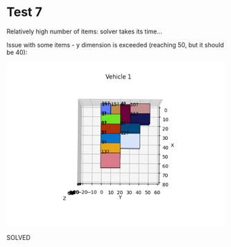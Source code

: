 # Test 7

Relatively high number of items: solver takes its time...

Issue with some items - y dimension is exceeded (reaching 50, but it should be 40):

![wrong y](images/test-wrong-y.png "Wrong run")

SOLVED
